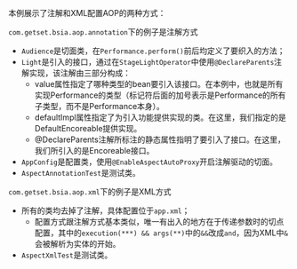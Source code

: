 本例展示了注解和XML配置AOP的两种方式：

`com.getset.bsia.aop.annotation`下的例子是注解方式
  * `Audience`是切面类，在`Performance.perform()`前后均定义了要织入的方法；
  * `Light`是引入的接口，通过在`StageLightOperator`中使用`@DeclareParents`注解实现，该注解由三部分构成：
    * value属性指定了哪种类型的bean要引入该接口。在本例中，也就是所有实现Performance的类型（标记符后面的加号表示是Performance的所有子类型，而不是Performance本身）。
    * defaultImpl属性指定了为引入功能提供实现的类。在这里，我们指定的是DefaultEncoreable提供实现。
    * @DeclareParents注解所标注的静态属性指明了要引入了接口。在这里，我们所引入的是Encoreable接口。
  * `AppConfig`是配置类，使用`@EnableAspectAutoProxy`开启注解驱动的切面。
  * `AspectAnnotationTest`是测试类。

`com.getset.bsia.aop.xml`下的例子是XML方式
  * 所有的类均去掉了注解，具体配置位于`app.xml`；
    * 配置方式跟注解方式基本类似，唯一有出入的地方在于传递参数时的切点配置，其中的`execution(***) && args(**)`中的`&&`改成`and`，因为XML中`&`会被解析为实体的开始。
  * `AspectXmlTest`是测试类。